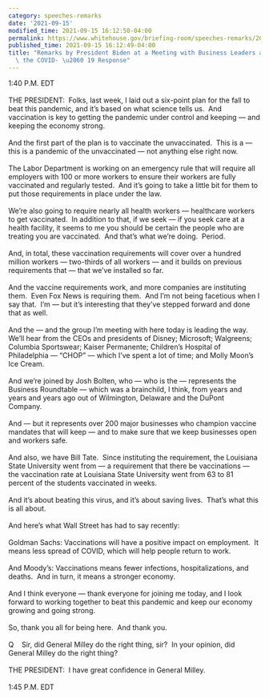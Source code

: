 ```yaml
---
category: speeches-remarks
date: '2021-09-15'
modified_time: 2021-09-15 16:12:50-04:00
permalink: https://www.whitehouse.gov/briefing-room/speeches-remarks/2021/09/15/remarks-by-president-biden-at-a-meeting-with-business-leaders-and-ceos-on-the-covid-19-response/
published_time: 2021-09-15 16:12:49-04:00
title: "Remarks by President Biden at a Meeting with Business Leaders and CEOs on\
  \ the COVID- \u2060 19 Response"
---
```

 
1:40 P.M. EDT  
   
THE PRESIDENT:  Folks, last week, I laid out a six-point plan for the
fall to beat this pandemic, and it’s based on what science tells us. 
And vaccination is key to getting the pandemic under control and keeping
— and keeping the economy strong.   
   
And the first part of the plan is to vaccinate the unvaccinated.  This
is a — this is a pandemic of the unvaccinated — not anything else right
now.  
   
The Labor Department is working on an emergency rule that will require
all employers with 100 or more workers to ensure their workers are fully
vaccinated and regularly tested.  And it’s going to take a little bit
for them to put those requirements in place under the law.   
   
We’re also going to require nearly all health workers — healthcare
workers to get vaccinated.  In addition to that, if we seek — if you
seek care at a health facility, it seems to me you should be certain the
people who are treating you are vaccinated.  And that’s what we’re
doing.  Period.  
   
And, in total, these vaccination requirements will cover over a hundred
million workers — two-thirds of all workers — and it builds on previous
requirements that — that we’ve installed so far.  
   
And the vaccine requirements work, and more companies are instituting
them.  Even Fox News is requiring them.  And I’m not being facetious
when I say that.  I’m — but it’s interesting that they’ve stepped
forward and done that as well.  
   
And the — and the group I’m meeting with here today is leading the way. 
We’ll hear from the CEOs and presidents of Disney; Microsoft; Walgreens;
Columbia Sportswear; Kaiser Permanente; Children’s Hospital of
Philadelphia — “CHOP” — which I’ve spent a lot of time; and Molly Moon’s
Ice Cream.  
   
And we’re joined by Josh Bolten, who — who is the — represents the
Business Roundtable — which was a brainchild, I think, from years and
years and years ago out of Wilmington, Delaware and the DuPont
Company.   
   
And — but it represents over 200 major businesses who champion vaccine
mandates that will keep — and to make sure that we keep businesses open
and workers safe.  
   
And also, we have Bill Tate.  Since instituting the requirement, the
Louisiana State University went from — a requirement that there be
vaccinations — the vaccination rate at Louisiana State University went
from 63 to 81 percent of the students vaccinated in weeks.  
   
And it’s about beating this virus, and it’s about saving lives.  That’s
what this is all about.  
   
And here’s what Wall Street has had to say recently:  
   
Goldman Sachs: Vaccinations will have a positive impact on employment. 
It means less spread of COVID, which will help people return to work.  
   
And Moody’s: Vaccinations means fewer infections, hospitalizations, and
deaths.  And in turn, it means a stronger economy.  
   
And I think everyone — thank everyone for joining me today, and I look
forward to working together to beat this pandemic and keep our economy
growing and going strong.  
   
So, thank you all for being here.  And thank you.  
   
Q    Sir, did General Milley do the right thing, sir?  In your opinion,
did General Milley do the right thing?  
   
THE PRESIDENT:  I have great confidence in General Milley.  
   
1:45 P.M. EDT
